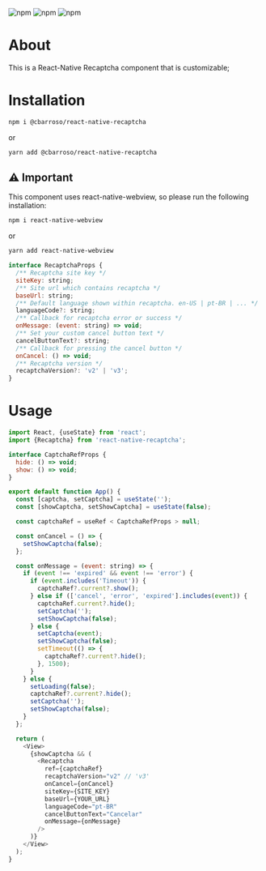 ![npm](https://img.shields.io/npm/v/react-native?color=%232fa90f&label=react-native&style=plastic)
![npm](https://img.shields.io/npm/dm/@cbarroso/react-native-recaptcha?style=plastic)
![npm](https://img.shields.io/npm/dt/@cbarroso/react-native-recaptcha?style=plastic)

# About

This is a React-Native Recaptcha component that is customizable;

# Installation

```bash
npm i @cbarroso/react-native-recaptcha
```

or

```bash
yarn add @cbarroso/react-native-recaptcha
```

## ⚠ Important

This component uses react-native-webview, so please run the following installation:

```bash
npm i react-native-webview
```

or

```bash
yarn add react-native-webview
```

```javascript
interface RecaptchaProps {
  /** Recaptcha site key */
  siteKey: string;
  /** Site url which contains recaptcha */
  baseUrl: string;
  /** Default language shown within recaptcha. en-US | pt-BR | ... */
  languageCode?: string;
  /** Callback for recaptcha error or success */
  onMessage: (event: string) => void;
  /** Set your custom cancel button text */
  cancelButtonText?: string;
  /** Callback for pressing the cancel button */
  onCancel: () => void;
  /** Recaptcha version */
  recaptchaVersion?: 'v2' | 'v3';
}
```

# Usage

```javascript
import React, {useState} from 'react';
import {Recaptcha} from 'react-native-recaptcha';

interface CaptchaRefProps {
  hide: () => void;
  show: () => void;
}

export default function App() {
  const [captcha, setCaptcha] = useState('');
  const [showCaptcha, setShowCaptcha] = useState(false);

  const captchaRef = useRef < CaptchaRefProps > null;

  const onCancel = () => {
    setShowCaptcha(false);
  };

  const onMessage = (event: string) => {
    if (event !== 'expired' && event !== 'error') {
      if (event.includes('Timeout')) {
        captchaRef?.current?.show();
      } else if (['cancel', 'error', 'expired'].includes(event)) {
        captchaRef.current?.hide();
        setCaptcha('');
        setShowCaptcha(false);
      } else {
        setCaptcha(event);
        setShowCaptcha(false);
        setTimeout(() => {
          captchaRef?.current?.hide();
        }, 1500);
      }
    } else {
      setLoading(false);
      captchaRef?.current?.hide();
      setCaptcha('');
      setShowCaptcha(false);
    }
  };

  return (
    <View>
      {showCaptcha && (
        <Recaptcha
          ref={captchaRef}
          recaptchaVersion="v2" // 'v3'
          onCancel={onCancel}
          siteKey={SITE_KEY}
          baseUrl={YOUR_URL}
          languageCode="pt-BR"
          cancelButtonText="Cancelar"
          onMessage={onMessage}
        />
      )}
    </View>
  );
}
```
